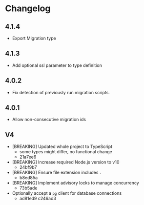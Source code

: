 # Changelog

## 4.1.4

- Export Migration type

## 4.1.3

- Add optional ssl parameter to type definition

## 4.0.2

- Fix detection of previously run migration scripts.

## 4.0.1

- Allow non-consecutive migration ids

## V4

- [BREAKING] Updated whole project to TypeScript
  - some types might differ, no functional change
  - 21a7ee6
- [BREAKING] Increase required Node.js version to v10
  - 24bf9b7
- [BREAKING] Ensure file extension includes `.`
  - b8ed85a
- [BREAKING] Implement advisory locks to manage concurrency
  - 73b5ade
- Optionally accept a `pg` client for database connections
  - ad81ed9 c246ad3
